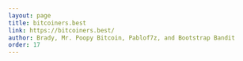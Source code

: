 ```yaml
---
layout: page
title: bitcoiners.best
link: https://bitcoiners.best/
author: Brady, Mr. Poopy Bitcoin, Pablof7z, and Bootstrap Bandit
order: 17
---
```

